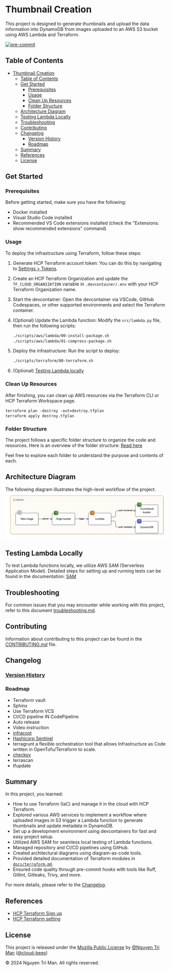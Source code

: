 # Thumbnail Creation

This project is designed to generate thumbnails and upload the data information into DynamoDB
from images uploaded to an AWS S3 bucket using AWS Lambda and Terraform.

[![pre-commit](https://img.shields.io/badge/pre--commit-enabled-brightgreen?logo=pre-commit)](https://github.com/pre-commit/pre-commit)

## Table of Contents

- [Thumbnail Creation](#thumbnail-creation)
  - [Table of Contents](#table-of-contents)
  - [Get Started](#get-started)
    - [Prerequisites](#prerequisites)
    - [Usage](#usage)
    - [Clean Up Resources](#clean-up-resources)
    - [Folder Structure](#folder-structure)
  - [Architecture Diagram](#architecture-diagram)
  - [Testing Lambda Locally](#testing-lambda-locally)
  - [Troubleshooting](#troubleshooting)
  - [Contributing](#contributing)
  - [Changelog](#changelog)
    - [Version History](#version-history)
    - [Roadmap](#roadmap)
  - [Summary](#summary)
  - [References](#references)
  - [License](#license)

## Get Started

### Prerequisites

Before getting started, make sure you have the following:

- Docker installed
- Visual Studio Code installed
- Recommended VS Code extensions installed (check the "Extensions: show recommended extensions" command)

### Usage

To deploy the infrastructure using Terraform, follow these steps:

1. Generate HCP Terraform account token: You can do this by navigating to [Settings > Tokens](https://app.terraform.io/app/settings/tokens).
2. Create an HCP Terraform Organization and update the `TF_CLOUD_ORGANIZATION` variable in `.devcontainer/.env` with your HCP Terraform Organization name.
3. Start the devcontainer: Open the devcontainer via VSCode, GitHub Codespaces, or other supported environments and select the Terraform container.
4. (Optional) Update the Lambda function: Modify the `src/lambda.py` file, then run the following scripts:

    ```bash
    ./scripts/aws/lambda/00-install-package.sh
    ./scripts/aws/lambda/01-compress-package.sh
    ```

5. Deploy the infrastructure: Run the script to deploy:

   ```bash
   ./scripts/terraform/00-terraform.sh
   ```

6. (Optional) [Testing Lambda locally](#testing-lambda-locally)

### Clean Up Resources

After finishing, you can clean up AWS resources via the Terraform CLI or HCP Terraform Workspace page.

```Shell
terraform plan -destroy -out=destroy.tfplan
terraform apply destroy.tfplan
```

### Folder Structure

The project follows a specific folder structure to organize the code and resources.
Here is an overview of the folder structure: [Read here](docs/folder-structure.md)

Feel free to explore each folder to understand the purpose and contents of each.

## Architecture Diagram

The following diagram illustrates the high-level workflow of the project.
![alt text](assets/images/thumbnail-workflow.png)

## Testing Lambda Locally

To test Lambda functions locally, we utilize AWS SAM (Serverless Application Model).
Detailed steps for setting up and running tests can be found in the documentation: [SAM](docs/sam.md)

## Troubleshooting

For common issues that you may encounter while working with this project,
refer to this document [troubleshooting.md](docs/troubleshooting.md).

## Contributing

Information about contributing to this project can be found in the [CONTRIBUTING.md](/CONTRIBUTING.md) file.

## Changelog

### [Version History](docs/CHANGELOG.md)

### Roadmap

- Terraform vault
- Sphinx
- Use Terraform VCS
- CI/CD pipeline IN CodePipeline
- Auto release
- Video instruction
- [infracost](https://github.com/infracost/infracost)
- [Hashicorp Sentinel](https://developer.hashicorp.com/sentinel/intro)
- terragrunt a flexible orchestration tool that allows Infrastructure as Code written in OpenTofu/Terraform to scale.
- [checkov](https://github.com/bridgecrewio/checkov/blob/main/README.md)
- terrascan
- tfupdate

## Summary

In this project, you learned:

- How to use Terraform (IaC) and manage it in the cloud with HCP Terraform.
- Explored various AWS services to implement a workflow where uploaded images in S3 trigger a Lambda function to generate thumbnails and update metadata in DynamoDB.
- Set up a development environment using devcontainers for fast and easy project setup.
- Utilized AWS SAM for seamless local testing of Lambda functions.
- Managed repository and CI/CD pipelines using GitHub.
- Created architectural diagrams using diagram-as-code tools.
- Provided detailed documentation of Terraform modules in [`docs/terraform.md`](terraform.md).
- Ensured code quality through pre-commit hooks with tools like Ruff, Gitlint, Gitleaks, Trivy, and more.

For more details, please refer to the [Changelog](#changelog).

## References

- [HCP Terraform Sign up](https://developer.hashicorp.com/terraform/tutorials/cloud-get-started/cloud-sign-up)
- [HCP Terraform setting](https://developer.hashicorp.com/terraform/cli/cloud/settings)

## License

This project is released under the [Mozilla Public License](/LICENSE) by [@Nguyen Tri Man](https://github.com/nguyentriman) ([@cloud-bees](https://github.com/cloud-bees))

© 2024 Nguyen Tri Man. All rights reserved.
